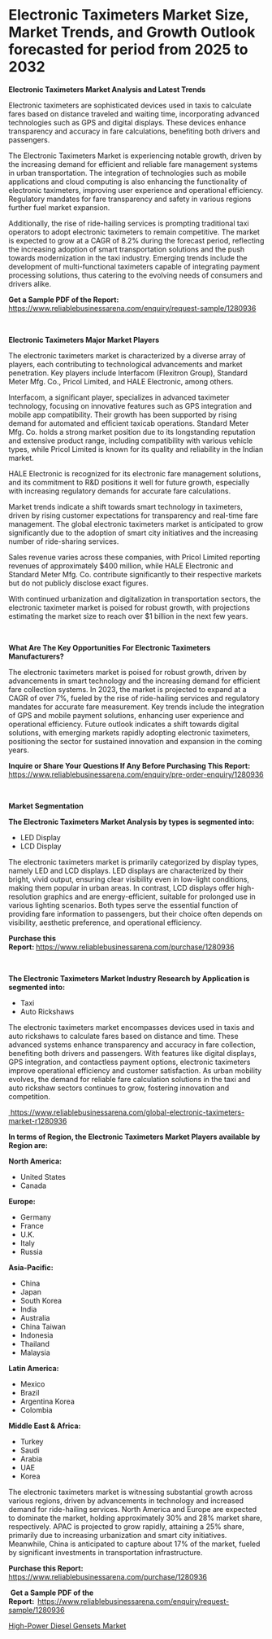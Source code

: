 <p><h1>Electronic Taximeters Market Size, Market Trends, and Growth Outlook forecasted for period from 2025 to 2032</h1></p><p><strong>Electronic Taximeters Market Analysis and Latest Trends</strong></p>
<p><p>Electronic taximeters are sophisticated devices used in taxis to calculate fares based on distance traveled and waiting time, incorporating advanced technologies such as GPS and digital displays. These devices enhance transparency and accuracy in fare calculations, benefiting both drivers and passengers.</p><p>The Electronic Taximeters Market is experiencing notable growth, driven by the increasing demand for efficient and reliable fare management systems in urban transportation. The integration of technologies such as mobile applications and cloud computing is also enhancing the functionality of electronic taximeters, improving user experience and operational efficiency. Regulatory mandates for fare transparency and safety in various regions further fuel market expansion.</p><p>Additionally, the rise of ride-hailing services is prompting traditional taxi operators to adopt electronic taximeters to remain competitive. The market is expected to grow at a CAGR of 8.2% during the forecast period, reflecting the increasing adoption of smart transportation solutions and the push towards modernization in the taxi industry. Emerging trends include the development of multi-functional taximeters capable of integrating payment processing solutions, thus catering to the evolving needs of consumers and drivers alike.</p></p>
<p><strong>Get a Sample PDF of the Report:&nbsp;</strong> <a href="https://www.reliablebusinessarena.com/enquiry/request-sample/1280936?utm_campaign=2033&utm_medium=2&utm_source=Github&utm_content=ia&utm_term=24032025&utm_id=electronic-taximeters">https://www.reliablebusinessarena.com/enquiry/request-sample/1280936</a></p>
<p>&nbsp;</p>
<p><strong>Electronic Taximeters Major Market Players</strong></p>
<p><p>The electronic taximeters market is characterized by a diverse array of players, each contributing to technological advancements and market penetration. Key players include Interfacom (Flexitron Group), Standard Meter Mfg. Co., Pricol Limited, and HALE Electronic, among others. </p><p>Interfacom, a significant player, specializes in advanced taximeter technology, focusing on innovative features such as GPS integration and mobile app compatibility. Their growth has been supported by rising demand for automated and efficient taxicab operations. Standard Meter Mfg. Co. holds a strong market position due to its longstanding reputation and extensive product range, including compatibility with various vehicle types, while Pricol Limited is known for its quality and reliability in the Indian market. </p><p>HALE Electronic is recognized for its electronic fare management solutions, and its commitment to R&D positions it well for future growth, especially with increasing regulatory demands for accurate fare calculations. </p><p>Market trends indicate a shift towards smart technology in taximeters, driven by rising customer expectations for transparency and real-time fare management. The global electronic taximeters market is anticipated to grow significantly due to the adoption of smart city initiatives and the increasing number of ride-sharing services. </p><p>Sales revenue varies across these companies, with Pricol Limited reporting revenues of approximately $400 million, while HALE Electronic and Standard Meter Mfg. Co. contribute significantly to their respective markets but do not publicly disclose exact figures.</p><p>With continued urbanization and digitalization in transportation sectors, the electronic taximeter market is poised for robust growth, with projections estimating the market size to reach over $1 billion in the next few years.</p></p>
<p>&nbsp;</p>
<p><strong>What Are The Key Opportunities For Electronic Taximeters Manufacturers?</strong></p>
<p><p>The electronic taximeters market is poised for robust growth, driven by advancements in smart technology and the increasing demand for efficient fare collection systems. In 2023, the market is projected to expand at a CAGR of over 7%, fueled by the rise of ride-hailing services and regulatory mandates for accurate fare measurement. Key trends include the integration of GPS and mobile payment solutions, enhancing user experience and operational efficiency. Future outlook indicates a shift towards digital solutions, with emerging markets rapidly adopting electronic taximeters, positioning the sector for sustained innovation and expansion in the coming years.</p></p>
<p><strong>Inquire or Share Your Questions If Any Before Purchasing This Report:</strong> <a href="https://www.reliablebusinessarena.com/enquiry/pre-order-enquiry/1280936?utm_campaign=2033&utm_medium=2&utm_source=Github&utm_content=ia&utm_term=24032025&utm_id=electronic-taximeters">https://www.reliablebusinessarena.com/enquiry/pre-order-enquiry/1280936</a></p>
<p>&nbsp;</p>
<p><strong>Market Segmentation</strong></p>
<p><strong>The Electronic Taximeters Market Analysis by types is segmented into:</strong></p>
<p><ul><li>LED Display</li><li>LCD Display</li></ul></p>
<p><p>The electronic taximeters market is primarily categorized by display types, namely LED and LCD displays. LED displays are characterized by their bright, vivid output, ensuring clear visibility even in low-light conditions, making them popular in urban areas. In contrast, LCD displays offer high-resolution graphics and are energy-efficient, suitable for prolonged use in various lighting scenarios. Both types serve the essential function of providing fare information to passengers, but their choice often depends on visibility, aesthetic preference, and operational efficiency.</p></p>
<p><strong>Purchase this Report:&nbsp;</strong><a href="https://www.reliablebusinessarena.com/purchase/1280936?utm_campaign=2033&utm_medium=2&utm_source=Github&utm_content=ia&utm_term=24032025&utm_id=electronic-taximeters">https://www.reliablebusinessarena.com/purchase/1280936</a></p>
<p>&nbsp;</p>
<p><strong>The Electronic Taximeters Market Industry Research by Application is segmented into:</strong></p>
<p><ul><li>Taxi</li><li>Auto Rickshaws</li></ul></p>
<p><p>The electronic taximeters market encompasses devices used in taxis and auto rickshaws to calculate fares based on distance and time. These advanced systems enhance transparency and accuracy in fare collection, benefiting both drivers and passengers. With features like digital displays, GPS integration, and contactless payment options, electronic taximeters improve operational efficiency and customer satisfaction. As urban mobility evolves, the demand for reliable fare calculation solutions in the taxi and auto rickshaw sectors continues to grow, fostering innovation and competition.</p></p>
<p><a href="https://www.reliablebusinessarena.com/global-electronic-taximeters-market-r1280936?utm_campaign=2033&utm_medium=2&utm_source=Github&utm_content=ia&utm_term=24032025&utm_id=electronic-taximeters">&nbsp;https://www.reliablebusinessarena.com/global-electronic-taximeters-market-r1280936</a></p>
<p><strong>In terms of Region, the Electronic Taximeters Market Players available by Region are:</strong></p>
<p>
    <p> <strong> North America: </strong>
        <ul>
            <li>United States</li>
            <li>Canada</li>
        </ul>
        </p> 
    <p> <strong> Europe: </strong>
        <ul>
            <li>Germany</li>
            <li>France</li>
            <li>U.K.</li>
            <li>Italy</li>
            <li>Russia</li>
        </ul>
        </p> 
    <p> <strong> Asia-Pacific: </strong>
        <ul>
            <li>China</li>
            <li>Japan</li>
            <li>South Korea</li>
            <li>India</li>
            <li>Australia</li>
            <li>China Taiwan</li>
            <li>Indonesia</li>
            <li>Thailand</li>
            <li>Malaysia</li>
        </ul>
        </p> 
    <p> <strong> Latin America: </strong>
        <ul>
            <li>Mexico</li>
            <li>Brazil</li>
            <li>Argentina Korea</li>
            <li>Colombia</li>
        </ul>
        </p> 
    <p> <strong> Middle East & Africa: </strong>
        <ul>
            <li>Turkey</li>
            <li>Saudi</li>
            <li>Arabia</li>
            <li>UAE</li>
            <li>Korea</li>
        </ul>
    </p>
    </p>
<p><p>The electronic taximeters market is witnessing substantial growth across various regions, driven by advancements in technology and increased demand for ride-hailing services. North America and Europe are expected to dominate the market, holding approximately 30% and 28% market share, respectively. APAC is projected to grow rapidly, attaining a 25% share, primarily due to increasing urbanization and smart city initiatives. Meanwhile, China is anticipated to capture about 17% of the market, fueled by significant investments in transportation infrastructure.</p></p>
<p><strong>Purchase this Report: </strong><a href="https://www.reliablebusinessarena.com/purchase/1280936?utm_campaign=2033&utm_medium=2&utm_source=Github&utm_content=ia&utm_term=24032025&utm_id=electronic-taximeters">https://www.reliablebusinessarena.com/purchase/1280936</a></p>
<p>&nbsp;<strong>Get a Sample PDF of the Report:&nbsp;&nbsp;</strong><a href="https://www.reliablebusinessarena.com/enquiry/request-sample/1280936?utm_campaign=2033&utm_medium=2&utm_source=Github&utm_content=ia&utm_term=24032025&utm_id=electronic-taximeters">https://www.reliablebusinessarena.com/enquiry/request-sample/1280936</a></p>
<p><strong></strong></p>
<p><p><a href="https://github.com/mahnoor2003/Market-Research-Report-List-7/blob/main/high-power-diesel-gensets-market.md?utm_campaign=2033&utm_medium=2&utm_source=Github&utm_content=ia&utm_term=24032025&utm_id=electronic-taximeters">High-Power Diesel Gensets Market</a></p></p>